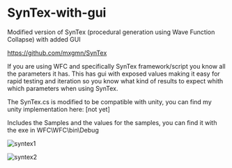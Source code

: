 # SynTex-with-gui
Modified version of SynTex (procedural generation using Wave Function Collapse) with added GUI

https://github.com/mxgmn/SynTex

If you are using WFC and specifically SynTex framework/script you know all the parameters it has.
This has gui with exposed values making it easy for rapid testing and iteration so you know what kind of results to expect whith which parameters when using SynTex.

The SynTex.cs is modified to be compatible with unity, you can find my unity implementation here:
[not yet]

Includes the Samples and the values for the samples, you can find it with the exe in WFC\WFC\bin\Debug


![syntex1](https://user-images.githubusercontent.com/41348897/43478965-933213b2-94ff-11e8-8a55-b642ef7d8379.png)

![syntex2](https://user-images.githubusercontent.com/41348897/43478966-9351dd46-94ff-11e8-957c-c7720e2a6bf0.png)
